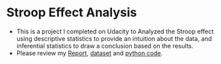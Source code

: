 # Stroop Effect Analysis
* This is a project I completed on Udacity to Analyzed the Stroop effect using descriptive statistics to provide an 
	intuition about the data, and inferential statistics to draw a conclusion based on the results.
* Please review my [Report](/Stroop_Effect_Test.pdf), [dataset](/stroopdata.csv) and 
	[python code](/Histograms&Numbers.py).